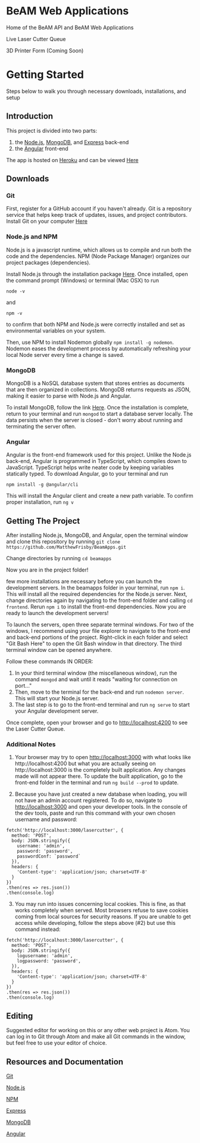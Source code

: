 # BeAM Web Applications
Home of the BeAM API and BeAM Web Applications

Live Laser Cutter Queue

3D Printer Form (Coming Soon)

# Getting Started
Steps below to walk you through necessary downloads, installations, and setup

## Introduction
This project is divided into two parts: 
1. the [Node.js](https://nodejs.org/en/), [MongoDB](https://www.mongodb.com/download-center/community), and [Express](https://expressjs.com/) back-end 
2. the [Angular](https://angular.io/) front-end

The app is hosted on [Heroku](https://heroku.com) and can be viewed [Here](http://beam-lasercutter.herokuapp.com)

## Downloads

### Git
First, register for a GitHub account if you haven't already. Git is a repository service that helps keep track of updates, issues, and project contributors. Install Git on your computer [Here](https://git-scm.com/downloads)

### Node.js and NPM
Node.js is a javascript runtime, which allows us to compile and run both the code and the dependencies. NPM (Node Package Manager) organizes our project packages (dependencies).

Install Node.js through the installation package [Here](https://nodejs.org/en/). Once installed, open the command prompt (Windows) or terminal (Mac OSX) to run
```
node -v
```
and
```
npm -v
```
to confirm that both NPM and Node.js were correctly installed and set as environmental variables on your system.

Then, use NPM to install Nodemon globally ```npm install -g nodemon```. Nodemon eases the development process by automatically refreshing your local Node server every time a change is saved.

### MongoDB
MongoDB is a NoSQL database system that stores entries as documents that are then organized in collections. MongoDB returns requests as JSON, making it easier to parse with Node.js and Angular.

To install MongoDB, follow the link [Here](https://www.mongodb.com/download-center/community). Once the installation is complete, return to your terminal and run ```mongod``` to start a database server locally. The data persists when the server is closed - don't worry about running and terminating the server often.

### Angular
Angular is the front-end framework used for this project. Unlike the Node.js back-end, Angular is programmed in TypeScript, which compiles down to JavaScript. TypeScript helps write neater code by keeping variables statically typed. To download Angular, go to your terminal and run
```
npm install -g @angular/cli
```
This will install the Angular client and create a new path variable. To confirm proper installation, run
```ng v```

## Getting The Project
After installing Node.js, MongoDB, and Angular, open the terminal window and clone this repository by running
```git clone https://github.com/MatthewFrisby/BeamApps.git``` 

Change directories by running
```cd beamapps```

Now you are in the project folder!

 few more installations are necessary before you can launch the development servers. In the beamapps folder in your terminal, run ```npm i```. This will install all the required dependencies for the Node.js server. Next, change directories again by navigating to the front-end folder and calling ```cd frontend```. Rerun ```npm i``` to install the front-end dependencies. Now you are ready to launch the development servers!

To launch the servers, open three separate terminal windows. For two of the windows, I recommend using your file explorer to navigate to the front-end and back-end portions of the project. Right-click in each folder and select "Git Bash Here" to open the Git Bash window in that directory. The third terminal window can be opened anywhere.

Follow these commands IN ORDER:

1. In your third terminal window (the miscellaneous window), run the command ```mongod``` and wait until it reads "waiting for connection on port..."
2. Then, move to the terminal for the back-end and run ```nodemon server```. This will start your Node.js server.
3. The last step is to go to the front-end terminal and run ```ng serve``` to start your Angular development server.

Once complete, open your browser and go to [http://localhost:4200](http://localhost:4200) to see the Laser Cutter Queue.

### Additional Notes
1. Your browser may try to open [http://localhost:3000](http://localhost:3000) with what looks like http://localhost:4200 but what you are actually seeing on http://localhost:3000 is the completely built application. Any changes made will not appear there. To update the built application, go to the front-end folder in the terminal and run ```ng build --prod``` to update.

2. Because you have just created a new database when loading, you will not have an admin account registered. To do so, navigate to [http://localhost:3000](http://localhost:3000)  and open your developer tools. In the console of the dev tools, paste and run this command with your own chosen username and password:
```
fetch('http://localhost:3000/lasercutter', {
  method: 'POST',
  body: JSON.stringify({
    username: 'admin',
    password: 'password',
    passwordConf: `password`
  }),
  headers: {
    'Content-type': 'application/json; charset=UTF-8'
  }
})
.then(res => res.json())
.then(console.log)
```
3. You may run into issues concerning local cookies. This is fine, as that works completely when served. Most browsers refuse to save cookies coming from local sources for security reasons. If you are unable to get access while developing, follow the steps above (#2) but use this command instead:
```
fetch('http://localhost:3000/lasercutter', {
  method: 'POST',
  body: JSON.stringify({
    logusername: 'admin',
    logpassword: 'password',
  }),
  headers: {
    'Content-type': 'application/json; charset=UTF-8'
  }
})
.then(res => res.json())
.then(console.log)
```

## Editing
Suggested editor for working on this or any other web project is Atom. You can log in to Git through Atom and make all Git commands in the window, but feel free to use your editor of choice.

## Resources and Documentation
[Git](https://services.github.com/on-demand/downloads/github-git-cheat-sheet.pdf)

[Node.js](https://nodejs.org/en/docs/)

[NPM](https://docs.npmjs.com/)

[Express](https://expressjs.com/en/guide/routing.html)

[MongoDB](https://mongoosejs.com/docs/guide.html)

[Angular](https://angular.io/docs)

